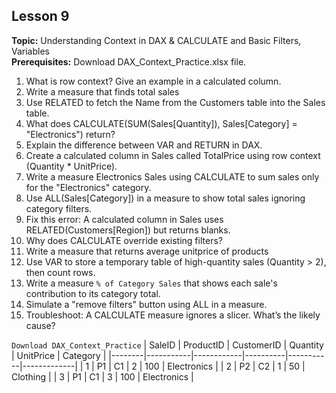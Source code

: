 ## Lesson 9  
**Topic:** Understanding Context in DAX & CALCULATE and Basic Filters, Variables  
**Prerequisites:** Download DAX_Context_Practice.xlsx file.  

1. What is row context? Give an example in a calculated column.  
2. Write a measure that finds total sales  
3. Use RELATED to fetch the Name from the Customers table into the Sales table.  
4. What does CALCULATE(SUM(Sales[Quantity]), Sales[Category] = "Electronics") return?  
5. Explain the difference between VAR and RETURN in DAX.  
6. Create a calculated column in Sales called TotalPrice using row context (Quantity * UnitPrice).  
7. Write a measure Electronics Sales using CALCULATE to sum sales only for the "Electronics" category.  
8. Use ALL(Sales[Category]) in a measure to show total sales ignoring category filters.  
9. Fix this error: A calculated column in Sales uses RELATED(Customers[Region]) but returns blanks.  
10. Why does CALCULATE override existing filters?  
11. Write a measure that returns average unitprice of products  
12. Use VAR to store a temporary table of high-quantity sales (Quantity > 2), then count rows.  
13. Write a measure ```% of Category Sales``` that shows each sale's contribution to its category total.  
14. Simulate a "remove filters" button using ALL in a measure.  
15. Troubleshoot: A CALCULATE measure ignores a slicer. What’s the likely cause?

```Download DAX_Context_Practice```
| SaleID | ProductID | CustomerID | Quantity | UnitPrice | Category    |
|--------|-----------|------------|----------|-----------|-------------|
| 1      | P1        | C1         | 2        | 100       | Electronics |
| 2      | P2        | C2         | 1        | 50        | Clothing    |
| 3      | P1        | C1         | 3        | 100       | Electronics |